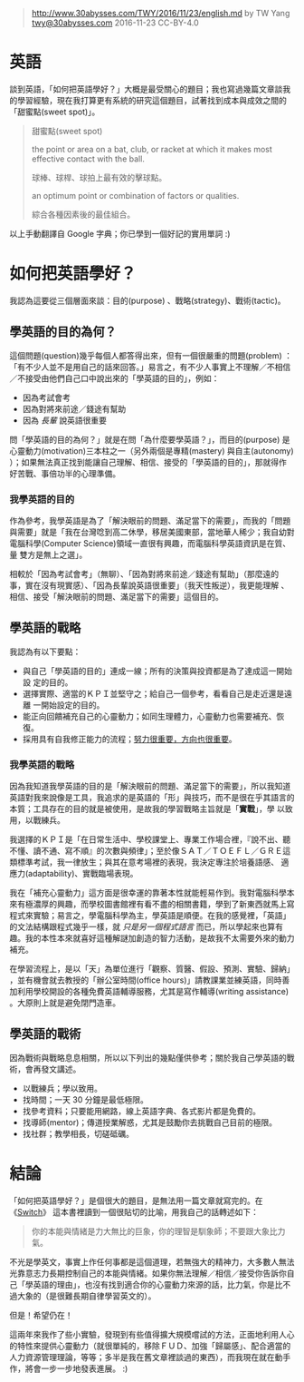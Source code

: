 ﻿> http://www.30abysses.com/TWY/2016/11/23/english.md
> by TW Yang <twy@30abysses.com> 2016-11-23 CC-BY-4.0

# 英語

談到英語，「如何把英語學好？」大概是最受關心的題目；我也寫過幾篇文章談我
的學習經驗，現在我打算更有系統的研究這個題目，試著找到成本與成效之間的
「甜蜜點(sweet spot)」。

> 甜蜜點(sweet spot)
>
> the point or area on a bat, club, or racket at which it makes most effective contact with the ball.
>
> 球棒、球桿、球拍上最有效的擊球點。
>
> an optimum point or combination of factors or qualities.
>
> 綜合各種因素後的最佳組合。

以上手動翻譯自 Google 字典；你已學到一個好記的實用單詞 :)


# 如何把英語學好？

我認為這要從三個層面來談：目的(purpose) 、戰略(strategy)、戰術(tactic)。


##  學英語的目的為何？

這個問題(question)幾乎每個人都答得出來，但有一個很嚴重的問題(problem) ：
「有不少人並不是用自己的話來回答。」易言之，有不少人事實上不理解／不相信
／不接受由他們自己口中說出來的「學英語的目的」，例如：

* 因為考試會考
* 因為對將來前途／錢途有幫助
* 因為 _長輩_ 說英語很重要

問「學英語的目的為何？」就是在問「為什麼要學英語？」，而目的(purpose) 是
心靈動力(motivation)三本柱之一（另外兩個是專精(mastery) 與自主(autonomy)
）；如果無法真正找到能讓自己理解、相信、接受的「學英語的目的」，那就得作
好苦戰、事倍功半的心理準備。


### 我學英語的目的

作為參考，我學英語是為了「解決眼前的問題、滿足當下的需要」，而我的「問題
與需要」就是「我在台灣唸到高二休學，移居美國東部，當地華人稀少；我自幼對
電腦科學(Computer Science)領域一直很有興趣，而電腦科學英語資訊是在質、量
雙方是無上之選」。

相較於「因為考試會考」（無聊）、「因為對將來前途／錢途有幫助」（那麼遠的
事，實在沒有現實感）、「因為長輩說英語很重要」（我天性叛逆），我更能理解
、相信、接受「解決眼前的問題、滿足當下的需要」這個目的。


##  學英語的戰略

我認為有以下要點：

* 與自己「學英語的目的」連成一線；所有的決策與投資都是為了達成這一開始設
  定的目的。
* 選擇實際、適當的ＫＰＩ並堅守之；給自己一個參考，看看自己是走近還是遠離
  一開始設定的目的。
* 能正向回饋補充自己的心靈動力；如同生理體力，心靈動力也需要補充、恢復。
* 採用具有自我修正能力的流程；[努力很重要，方向也很重要][1]。

[1]: https://www.youtube.com/watch?v=qVxEa4sC1Wg


### 我學英語的戰略

因為我知道我學英語的目的是「解決眼前的問題、滿足當下的需要」，所以我知道
英語對我來說像是工具，我追求的是英語的「形」與技巧，而不是很在乎其語言的
本質；工具存在的目的就是被使用，是故我的學習戰略主旨就是「**實戰**」，學
以致用，以戰練兵。

我選擇的ＫＰＩ是「在日常生活中、學校課堂上、專業工作場合裡，『說不出、聽
不懂、讀不通、寫不順』的次數與頻律」；至於像ＳＡＴ／ＴＯＥＦＬ／ＧＲＥ這
類標準考試，我一律放生；與其在意考場裡的表現，我決定專注於培養語感、
適應力(adaptability)、實戰臨場表現。

我在「補充心靈動力」這方面是很幸運的靠著本性就能輕易作到。我對電腦科學本
來有極濃厚的興趣，而學校圖書館裡有看不盡的相關書籍，學到了新東西就馬上寫
程式來實驗；易言之，學電腦科學為主，學英語是順便。在我的感覺裡，「英語」
的文法結構跟程式幾乎一樣，就 *只是另一個程式語言* 而已，所以學起來也算有
趣。我的本性本來就喜好這種解謎加創造的智力活動，是故我不太需要外來的動力
補充。

在學習流程上，是以「天」為單位進行「觀察、質醫、假設、預測、實驗、歸納」
，並有機會就去教授的「辦公室時間(office hours)」請教課業並練英語，同時善
加利用學校開設的各種免費英語輔導服務，尤其是寫作輔導(writing assistance)
。大原則上就是避免閉門造車。


##  學英語的戰術

因為戰術與戰略息息相關，所以以下列出的幾點僅供參考；關於我自己學英語的戰
術，會再發文講述。

* 以戰練兵；學以致用。
* 找時間；一天 30 分鐘是最低極限。
* 找參考資料；只要能用網路，線上英語字典、各式影片都是免費的。
* 找導師(mentor)；傳道授業解惑，尤其是鼓勵你去挑戰自己目前的極限。
* 找社群；教學相長，切磋砥礪。



# 結論

「如何把英語學好？」是個很大的題目，是無法用一篇文章就寫完的。在
《[Switch][2]》 這本書裡讀到一個很貼切的比喻，用我自己的話轉述如下：

> 你的本能與情緒是力大無比的巨象，你的理智是馴象師；不要跟大象比力氣。

[2]: http://heathbrothers.com/books/switch/

不光是學英文，事實上作任何事都是這個道理，若無強大的精神力，大多數人無法
光靠意志力長期控制自己的本能與情緒。如果你無法理解／相信／接受你告訴你自
己「學英語的理由」，也沒有找到適合你的心靈動力來源的話，比力氣，你是比不
過大象的（是很難長期自律學習英文的）。

但是！希望仍在！

這兩年來我作了些小實驗，發現到有些值得擴大規模嚐試的方法，正面地利用人心
的特性來提供心靈動力（就很單純的，移除ＦＵＤ、加強「歸屬感」、配合適當的
人力資源管理理論，等等；多半是我在舊文章裡談過的東西），而我現在就在動手
作，將會一步一步地發表進展。 :)
